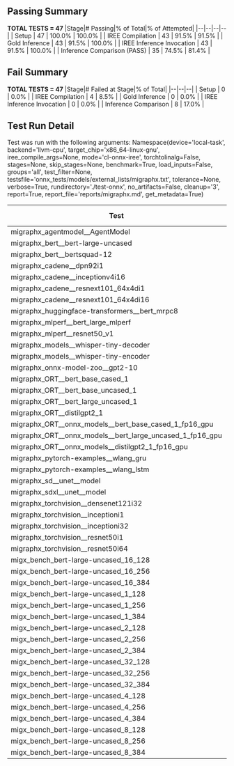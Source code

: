 ## Passing Summary

**TOTAL TESTS = 47**
|Stage|# Passing|% of Total|% of Attempted|
|--|--|--|--|
| Setup | 47 | 100.0% | 100.0% |
| IREE Compilation | 43 | 91.5% | 91.5% |
| Gold Inference | 43 | 91.5% | 100.0% |
| IREE Inference Invocation | 43 | 91.5% | 100.0% |
| Inference Comparison (PASS) | 35 | 74.5% | 81.4% |
## Fail Summary

**TOTAL TESTS = 47**
|Stage|# Failed at Stage|% of Total|
|--|--|--|
| Setup | 0 | 0.0% |
| IREE Compilation | 4 | 8.5% |
| Gold Inference | 0 | 0.0% |
| IREE Inference Invocation | 0 | 0.0% |
| Inference Comparison | 8 | 17.0% |
## Test Run Detail
Test was run with the following arguments:
Namespace(device='local-task', backend='llvm-cpu', target_chip='x86_64-linux-gnu', iree_compile_args=None, mode='cl-onnx-iree', torchtolinalg=False, stages=None, skip_stages=None, benchmark=True, load_inputs=False, groups='all', test_filter=None, testsfile='onnx_tests/models/external_lists/migraphx.txt', tolerance=None, verbose=True, rundirectory='./test-onnx', no_artifacts=False, cleanup='3', report=True, report_file='reports/migraphx.md', get_metadata=True)

| Test | Exit Status | Mean Benchmark Time (ms) | Notes |
|--|--|--|--|
| migraphx_agentmodel__AgentModel | Numerics | 1.9899452008186593 | |
| migraphx_bert__bert-large-uncased | PASS | 1327.9508141179879 | |
| migraphx_bert__bertsquad-12 | compilation | None | |
| migraphx_cadene__dpn92i1 | PASS | 652.7317129075527 | |
| migraphx_cadene__inceptionv4i16 | PASS | 5768.707272907098 | |
| migraphx_cadene__resnext101_64x4di1 | PASS | 353.54710556566715 | |
| migraphx_cadene__resnext101_64x4di16 | PASS | 5009.372214476267 | |
| migraphx_huggingface-transformers__bert_mrpc8 | PASS | 825.8016034960747 | |
| migraphx_mlperf__bert_large_mlperf | Numerics | 2355.724461376667 | |
| migraphx_mlperf__resnet50_v1 | PASS | 96.08665250596545 | |
| migraphx_models__whisper-tiny-decoder | PASS | 36.17956321956455 | |
| migraphx_models__whisper-tiny-encoder | Numerics | 628.3481990297635 | |
| migraphx_onnx-model-zoo__gpt2-10 | compilation | None | |
| migraphx_ORT__bert_base_cased_1 | PASS | 1257.9933380087216 | |
| migraphx_ORT__bert_base_uncased_1 | PASS | 947.1005114416281 | |
| migraphx_ORT__bert_large_uncased_1 | PASS | 559.8424064616362 | |
| migraphx_ORT__distilgpt2_1 | PASS | 632.1863072613875 | |
| migraphx_ORT__onnx_models__bert_base_cased_1_fp16_gpu | Numerics | 88.0502594841851 | |
| migraphx_ORT__onnx_models__bert_large_uncased_1_fp16_gpu | Numerics | 1585.5021936198075 | |
| migraphx_ORT__onnx_models__distilgpt2_1_fp16_gpu | Numerics | 39.44677169676179 | |
| migraphx_pytorch-examples__wlang_gru | PASS | 78.46548146119822 | |
| migraphx_pytorch-examples__wlang_lstm | PASS | 41.60876097340209 | |
| migraphx_sd__unet__model | import_model | None | |
| migraphx_sdxl__unet__model | import_model | None | |
| migraphx_torchvision__densenet121i32 | PASS | 1490.560778727134 | |
| migraphx_torchvision__inceptioni1 | PASS | 557.7054359018803 | |
| migraphx_torchvision__inceptioni32 | PASS | 5731.482790162166 | |
| migraphx_torchvision__resnet50i1 | PASS | 127.07061305021244 | |
| migraphx_torchvision__resnet50i64 | PASS | 5384.711908797423 | |
| migx_bench_bert-large-uncased_16_128 | PASS | 2589.4482744236784 | |
| migx_bench_bert-large-uncased_16_256 | PASS | 4292.913563549519 | |
| migx_bench_bert-large-uncased_16_384 | Numerics | 5600.32511005799 | |
| migx_bench_bert-large-uncased_1_128 | PASS | 158.3178744961818 | |
| migx_bench_bert-large-uncased_1_256 | PASS | 275.15536670883495 | |
| migx_bench_bert-large-uncased_1_384 | PASS | 396.66432576874894 | |
| migx_bench_bert-large-uncased_2_128 | PASS | 404.6733683596055 | |
| migx_bench_bert-large-uncased_2_256 | PASS | 583.1809304654598 | |
| migx_bench_bert-large-uncased_2_384 | PASS | 826.5659101307392 | |
| migx_bench_bert-large-uncased_32_128 | PASS | 5104.6245483060675 | |
| migx_bench_bert-large-uncased_32_256 | PASS | 8220.869733641544 | |
| migx_bench_bert-large-uncased_32_384 | Numerics | 11544.379396984974 | |
| migx_bench_bert-large-uncased_4_128 | PASS | 730.1664849122366 | |
| migx_bench_bert-large-uncased_4_256 | PASS | 1121.2258202334244 | |
| migx_bench_bert-large-uncased_4_384 | PASS | 1546.6103268166382 | |
| migx_bench_bert-large-uncased_8_128 | PASS | 1286.0959706207116 | |
| migx_bench_bert-large-uncased_8_256 | PASS | 2418.306520829598 | |
| migx_bench_bert-large-uncased_8_384 | PASS | 2911.2881223360696 | |
